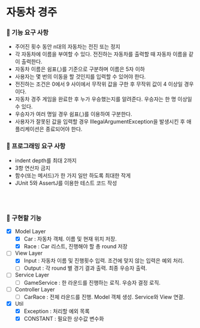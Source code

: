 # 자동차 경주

### 🎯 기능 요구 사항
- 주어진 횟수 동안 n대의 자동차는 전진 또는 정지
- 각 자동차에 이름을 부여할 수 있다. 전진하는 자동차를 출력할 때 자동차 이름을 같이 출력한다.
- 자동차 이름은 쉼표(,)를 기준으로 구분하며 이름은 5자 이하
- 사용자는 몇 번의 이동을 할 것인지를 입력할 수 있어야 한다.
- 전진하는 조건은 0에서 9 사이에서 무작위 값을 구한 후 무작위 값이 4 이상일 경우이다.
- 자동차 경주 게임을 완료한 후 누가 우승했는지를 알려준다. 우승자는 한 명 이상일 수 있다.
- 우승자가 여러 명일 경우 쉼표(,)를 이용하여 구분한다.
- 사용자가 잘못된 값을 입력할 경우 IllegalArgumentException을 발생시킨 후 애플리케이션은 종료되어야 한다.

### 🎯 프로그래밍 요구 사항
- indent depth를 최대 2까지
- 3항 연산자 금지
- 함수(또는 메서드)가 한 가지 일만 하도록 최대한 작게
- JUnit 5와 AssertJ를 이용한 테스트 코드 작성

<br><br>

### 🔧 구현할 기능
- [x] Model Layer
  - [X] Car : 자동차 객체. 이름 및 현재 위치 저장.
  - [x] Race : Car 리스트, 진행해야 할 총 round 저장 
- [ ] View Layer
  - [x] Input : 자동차 이름 및 진행횟수 입력. 조건에 맞지 않는 입력은 예외 처리.
  - [ ] Output : 각 round 별 경기 결과 출력. 최종 우승자 출력.
- [ ] Service Layer
  - [ ] GameService : 한 라운드를 진행하는 로직. 우승자 결정 로직.
- [ ] Controller Layer
  - [ ] CarRace : 전체 라운드를 진행. Model 객체 생성. Service와 View 연결.
- [x] Util
  - [X] Exception : 처리할 예외 목록
  - [X] CONSTANT : 필요한 상수값 변수화